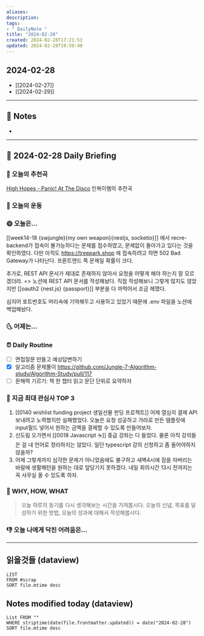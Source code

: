 ```yaml
---
aliases: 
description:
tags:
- " DailyNote "
title: "2024-02-28"
created: 2024-02-28T17:21:53
updated: 2024-02-28T19:59:40
---
```


## 2024-02-28

- [[2024-02-27]] 
- [[2024-02-29]]

---

## 📝 Notes

- 


---

## 📅 2024-02-28 Daily Briefing

### 🎵 오늘의 추천곡

[High Hopes - Panic! At The Disco](https://youtu.be/1eb-AK3WS6Y) 인복이햄의 추천곡

### 🏃 오늘의 운동

### 🌞 오늘은...

[[week14-18 {swjungle}{my own weapon}{nestjs, socketio}]] 에서 recre-backend가 접속이 불가능하다는 문제를 접수하였고, 문제없이 돌아가고 있다는 것을 확인하였다. 다만 아직도 <https://treepark.shop> 에 접속하려고 하면 502 Bad Gateway가 나타난다. 프론트엔드 쪽 문제일 확률이 크다. 

추가로, REST API 문서가 제대로 존재하지 않아서 요청을 어떻게 해야 하는지 잘 모르겠더라. => 노션에 REST API 문서를 작성해놨다. 직접 작성해보니 그렇게 많지도 않았지만 [[oauth2 {nest.js} {passport}]] 부분을 다 까먹어서 조금 헤맸다.

심지어 포트번호도 머리속에 기억해두고 사용하고 있었기 때문에 .env 파일을 노션에 백업해놨다.

### 🌜 어제는...

### ⏰ Daily Routine

- [ ] 면접질문 만들고 예상답변하기
- [x] 알고리즘 문제풀이 <https://github.com/Jungle-7-Algorithm-study/Algorithm-Study/pull/117>
- [ ] 문해력 기르기: 책 한 챕터 읽고 문단 단위로 요약하자

### 🧠 지금 최대 관심사 TOP 3

1. [[0140 wishlist funding project 생일선물 펀딩 프로젝트]] 어제 열심히 결제 API 보내려고 노력했지만 실패했었다. 오늘은 요청 성공하고 가라로 만든 템플릿에 input필드 넣어서 원하는 금액을 결제할 수 있도록 만들어보자.
2. 신도림 오가면서 [[0018 Javascript ☕️]] 중급 강좌는 다 들었다. 물론 아직 강의들은 걸 내 언어로 정리하지는 않았다. 일단 typescript 강의 신청하고 좀 들어야하지 않을까?
3. 어제 그렇게까지 심각한 문제가 아니었음에도 불구하고 새벽4시에 잠을 자버리는 바람에 생활패턴을 원하는 대로 앞당기지 못하겠다. 내일 회의시간 13시 전까지는 꼭 사무실 올 수 있도록 하자.

### 🚀 WHY, HOW, WHAT

> 오늘 하루의 동기를 다시 생각해보는 시간을 가져봅시다. 오늘의 신념, 목표를 달성하기 위한 방법, 오늘의 성과에 대해서 작성해봅시다.

### 👎 오늘 나에게 닥친 어려움은...

---

## 읽을것들 (dataview)

```dataview
LIST
FROM #scrap
SORT file.mtime desc
```

## Notes modified today (dataview)

```dataview
List FROM "" 
WHERE striptime(date(file.frontmatter.updated)) = date("2024-02-28") 
SORT file.mtime desc
```
